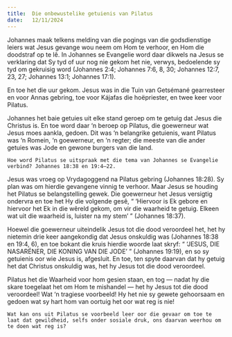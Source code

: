 ```yaml
---
title:  Die onbewustelike getuienis van Pilatus
date:   12/11/2024
---
```


Johannes maak telkens melding van die pogings van die godsdienstige leiers wat Jesus gevange wou neem om Hom te verhoor, en Hom die doodstraf op te lê. In Johannes se Evangelie word daar dikwels na Jesus se verklaring dat Sy tyd of uur nog nie gekom het nie, verwys, bedoelende sy tyd om gekruisig word (Johannes 2:4; Johannes 7:6, 8, 30; Johannes 12:7, 23, 27; Johannes 13:1; Johannes 17:1).

En toe het die uur gekom. Jesus was in die Tuin van Getsémané gearresteer en voor Annas gebring, toe voor Kájafas die hoëpriester, en twee keer voor Pilatus.

Johannes het baie getuies uit elke stand geroep om te getuig dat Jesus die Christus is. En toe word daar ‘n beroep op Pilatus, die goewerneur wat Jesus moes aankla, gedoen. Dit was ‘n belangrike getuienis, want Pilatus was ‘n Romein, ‘n goewerneur, en ‘n regter; die meeste van die ander getuies was Jode en gewone burgers van die land.

`Hoe word Pilatus se uitspraak met die tema van Johannes se Evangelie verbind? Johannes 18:38 en 19:4–22.`

Jesus was vroeg op Vrydagoggend na Pilatus gebring (Johannes 18:28). Sy plan was om hierdie gevangene vinnig te verhoor. Maar Jesus se houding het Pilatus se belangstelling gewek. Die goewerneur het Jesus versigtig ondervra en toe het Hy die volgende gesê, “ ‘Hiervoor is Ek gebore en hiervoor het Ek in die wêreld gekom, om vir die waarheid te getuig. Elkeen wat uit die waarheid is, luister na my stem’ ” (Johannes 18:37).

Hoewel die goewerneur uiteindelik Jesus tot die dood veroordeel het, het hy nietemin drie keer aangekondig dat Jesus onskuldig was (Johannes 18:38 en 19:4, 6), en toe bokant die kruis hierdie woorde laat skryf: “ ‘JESUS, DIE NASARÉNER, DIE KONING VAN DIE JODE’ ” (Johannes 19:19), en so sy getuienis oor wie Jesus is, afgesluit. En toe, ten spyte daarvan dat hy getuig het dat Christus onskuldig was, het hy Jesus tot die dood veroordeel.

Pilatus het die Waarheid voor hom gesien staan, en tog — nadat hy die skare toegelaat het om Hom te mishandel — het hy Jesus tot die dood veroordeel! Wat ‘n tragiese voorbeeld! Hy het nie sy gewete gehoorsaam en gedoen wat sy hart hom van oortuig het oor wat reg is nie!

`Wat kan ons uit Pilatus se voorbeeld leer oor die gevaar om toe te laat dat gewildheid, selfs onder sosiale druk, ons daarvan weerhou om te doen wat reg is?`